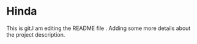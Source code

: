 # Hinda
This is git.I am editing the README file . Adding some more details about the project description.
